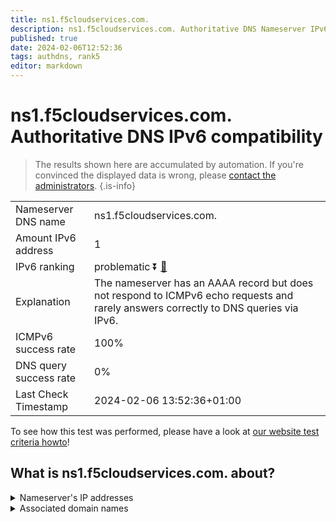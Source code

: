 ```yaml
---
title: ns1.f5cloudservices.com.
description: ns1.f5cloudservices.com. Authoritative DNS Nameserver IPv6 compatibility
published: true
date: 2024-02-06T12:52:36
tags: authdns, rank5
editor: markdown
---
```


# ns1.f5cloudservices.com. Authoritative DNS IPv6 compatibility

> The results shown here are accumulated by automation. If you're convinced the displayed data is wrong, please [contact the administrators](/howto/chat). 
{.is-info}




|   |   |
| - | - |
| Nameserver DNS name | ns1.f5cloudservices.com.
| Amount IPv6 address | 1
| IPv6 ranking | problematic :arrow_double_down: [🔗](/howto/ranking) |
| Explanation | The nameserver has an AAAA record but does not respond to ICMPv6 echo requests and rarely answers correctly to DNS queries via IPv6. |
| ICMPv6 success rate | 100%|
| DNS query success rate | 0% |
| Last Check Timestamp | 2024-02-06 13:52:36+01:00 |

To see how this test was performed, please have a look at [our website test criteria howto](/howto/testcriteria/authdns)!


## What is ns1.f5cloudservices.com. about?




<details>
<summary>Nameserver's IP addresses</summary>

2604:e180:1071::3:1

</details>



<details>
<summary>Associated domain names</summary>

www.siemens-healthineers.com

</details>
